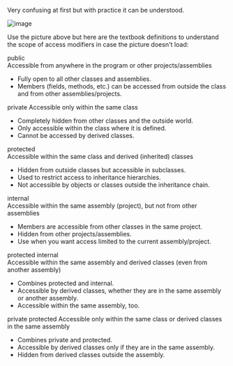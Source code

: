 Very confusing at first but with practice it can be understood.

![image](https://github.com/user-attachments/assets/46e5b7aa-dfe9-41ac-84a4-a0317237534b)

Use the picture above but here are the textbook definitions to understand the scope of access modifiers in case the picture doesn't load:

public	
Accessible from anywhere in the program or other projects/assemblies	
- Fully open to all other classes and assemblies. 
- Members (fields, methods, etc.) can be accessed from outside the class and from other assemblies/projects.


private	
Accessible only within the same class	
- Completely hidden from other classes and the outside world.
- Only accessible within the class where it is defined. 
- Cannot be accessed by derived classes.

protected	
Accessible within the same class and derived (inherited) classes	
- Hidden from outside classes but accessible in subclasses.
- Used to restrict access to inheritance hierarchies.
- Not accessible by objects or classes outside the inheritance chain.
  
internal	
Accessible within the same assembly (project), but not from other assemblies	
- Members are accessible from other classes in the same project.
- Hidden from other projects/assemblies.
- Use when you want access limited to the current assembly/project.
  
protected internal	
Accessible within the same assembly and derived classes (even from another assembly)	
- Combines protected and internal.
- Accessible by derived classes, whether they are in the same assembly or another assembly.
- Accessible within the same assembly, too.
  
private protected
Accessible only within the same class or derived classes in the same assembly	
- Combines private and protected.
- Accessible by derived classes only if they are in the same assembly.
- Hidden from derived classes outside the assembly.
  
